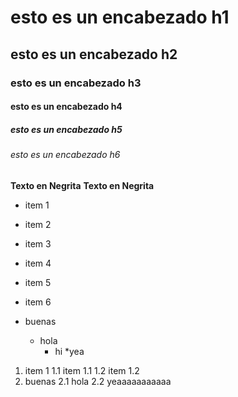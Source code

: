 # esto es un encabezado h1
## esto es un encabezado h2
### esto es un encabezado h3
#### esto es un encabezado h4
##### esto es un encabezado h5
###### esto es un encabezado h6

**Texto en Negrita**
__Texto en Negrita__

* item 1
* item 2
* item 3
* item 4
* item 5
* item 6

* buenas
  * hola
    * hi
      *yea   

1. item 1
   1.1 item 1.1
   1.2 item 1.2
2. buenas
    2.1 hola
    2.2 yeaaaaaaaaaaa
